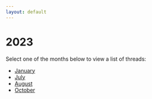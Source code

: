 ```yaml
---
layout: default
---
```


# 2023

Select one of the months below to view a list of threads:

+ [January](/archive/2023/01)
+ [July](/archive/2023/07)
+ [August](/archive/2023/08)
+ [October](/archive/2023/10)
